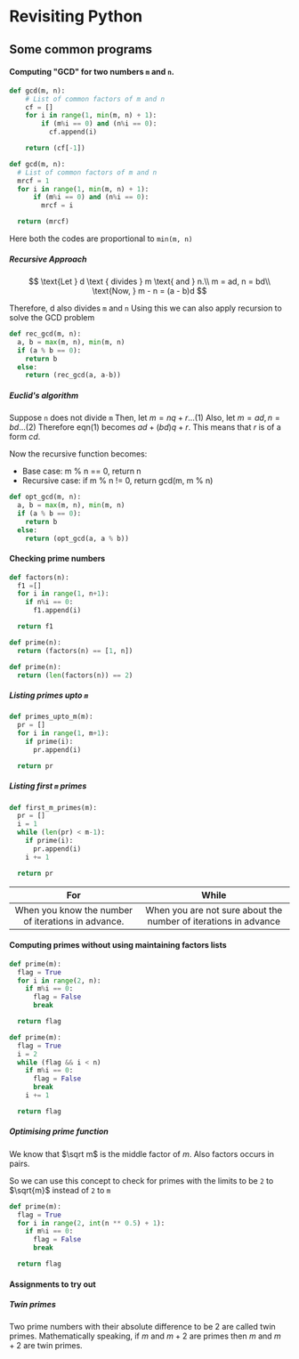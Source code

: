 # Revisiting Python

## Some common programs

#### Computing "GCD" for two numbers `m` and `n`.

```py title="Approach 1" linenums="1"
def gcd(m, n):
    # List of common factors of m and n
    cf = []
    for i in range(1, min(m, n) + 1):
        if (m%i == 0) and (n%i == 0):
          cf.append(i)

    return (cf[-1])
```

```py title="Approach 2" linenums="1"
def gcd(m, n):
  # List of common factors of m and n
  mrcf = 1
  for i in range(1, min(m, n) + 1):
      if (m%i == 0) and (n%i == 0):
        mrcf = i

  return (mrcf)
```

Here both the codes are proportional to `min(m, n)`

##### Recursive Approach

$$
\text{Let } d \text { divides } m \text{ and } n.\\
m = ad, n = bd\\
\text{Now, } m - n = (a - b)d
$$

Therefore, d also divides `m` and `n`
Using this we can also apply recursion to solve the GCD problem

```py linenums="1" title="Recursive-GCD.py"
def rec_gcd(m, n):
  a, b = max(m, n), min(m, n)
  if (a % b == 0):
    return b
  else:
    return (rec_gcd(a, a-b))

```

##### Euclid's algorithm

Suppose `n` does not divide `m`
Then, let $m = nq + r ... (1)$
Also, let $m =ad, n = bd ... (2)$
Therefore eqn($1$) becomes $ad + (bd)q + r$. This means that $r$ is of a form $cd$.

Now the recursive function becomes:

- Base case: m % n == 0, return n
- Recursive case: if m % n != 0, return gcd(m, m % n)

```py linenums="1" title="Optimised-GCD.py"
def opt_gcd(m, n):
  a, b = max(m, n), min(m, n)
  if (a % b == 0):
    return b
  else:
    return (opt_gcd(a, a % b))

```

#### Checking prime numbers

```py linenums="1" title="factors.py"
def factors(n):
  f1 =[]
  for i in range(1, n+1):
    if n%i == 0:
      f1.append(i)

  return f1
```

```py linenums="1" title="primes-approach-1.py"
def prime(n):
  return (factors(n) == [1, n])
```

```py linenums="1" title="primes-approach-2.py"
def prime(n):
  return (len(factors(n)) == 2)
```

##### Listing primes upto `m`

```py linenums="1" title="primes-upto-m.py"
def primes_upto_m(m):
  pr = []
  for i in range(1, m+1):
    if prime(i):
      pr.append(i)

  return pr
```

##### Listing first `m` primes

```py linenums="1" title="first-m-primes.py"
def first_m_primes(m):
  pr = []
  i = 1
  while (len(pr) < m-1):
    if prime(i):
      pr.append(i)
    i += 1

  return pr
```

|                        For                         |                              While                              |
| :------------------------------------------------: | :-------------------------------------------------------------: |
| When you know the number of iterations in advance. | When you are not sure about the number of iterations in advance |

#### Computing primes without using maintaining factors lists

```py linenums="1" title="prime-using-for-loop.py"
def prime(m):
  flag = True
  for i in range(2, n):
    if m%i == 0:
      flag = False
      break

  return flag
```

```py linenums="1" title="prime-using-while-loop.py"
def prime(m):
  flag = True
  i = 2
  while (flag && i < n)
    if m%i == 0:
      flag = False
      break
    i += 1

  return flag
```

##### Optimising prime function

We know that $\sqrt m$ is the middle factor of $m$.
Also factors occurs in pairs.

So we can use this concept to check for primes with the limits to be `2` to $\sqrt{m}$ instead of `2` to `m`

```py linenums="1" title="optimised-prime.py"
def prime(m):
  flag = True
  for i in range(2, int(n ** 0.5) + 1):
    if m%i == 0:
      flag = False
      break

  return flag
```

#### Assignments to try out

##### Twin primes

Two prime numbers with their absolute difference to be 2 are called twin primes. Mathematically speaking, if $m$ and $m+2$ are primes then $m$ and $m+2$ are twin primes.

